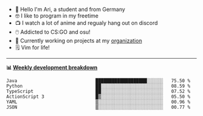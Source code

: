 * 👋 Hello I'm Ari, a student and from Germany
* 🤓 I like to program in my freetime
* 📺 I watch a lot of anime and regualy hang out on discord
* 🖱️ Addicted to CS:GO and osu!
* 👷 Currently working on projects at my [organization](https://github.com/aridevelopment-de)
* 🗒️ Vim for life!

<hr />

**📊 [Weekly development breakdown](https://wakatime.com/@Ari24)**

<!--START_SECTION:waka-->

```text
Java                             ███████████████████░░░░░░   75.50 %
Python                           ██░░░░░░░░░░░░░░░░░░░░░░░   08.59 %
TypeScript                       ██░░░░░░░░░░░░░░░░░░░░░░░   07.52 %
ActionScript 3                   █▒░░░░░░░░░░░░░░░░░░░░░░░   05.50 %
YAML                             ▒░░░░░░░░░░░░░░░░░░░░░░░░   00.96 %
JSON                             ▒░░░░░░░░░░░░░░░░░░░░░░░░   00.77 %
```

<!--END_SECTION:waka-->
